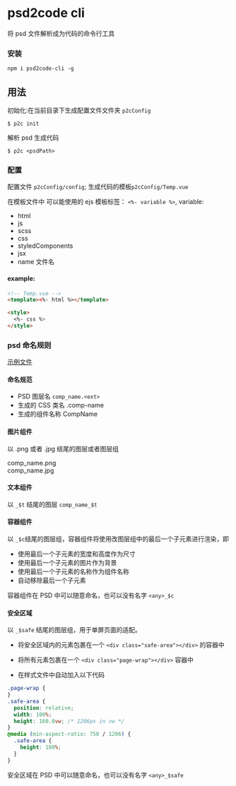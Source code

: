 # psd2code cli

将 psd 文件解析成为代码的命令行工具

### 安装

```
npm i psd2code-cli -g
```

## 用法

初始化:在当前目录下生成配置文件文件夹 `p2cConfig`

```shell
$ p2c init

```

解析 psd 生成代码

```shell
$ p2c <psdPath>
```

### 配置

配置文件 `p2cConfig/config`;
生成代码的模板`p2cConfig/Temp.vue`

在模板文件中 可以能使用的 ejs 模板标签： `<%- variable %>`,
variable:

- html
- js
- scss
- css
- styledComponents
- jsx
- name 文件名

#### example:

```html
<!-- Temp.vue -->
<template><%- html %></template>

<style>
  <%- css %>
</style>
```

### psd 命名规则

[示例文件](https://cdn2.h5no1.com/static-cdn/psd2code/psd2code.zip?v=1)

#### 命名规范

- PSD 图层名 `comp_name.<ext>`
- 生成的 CSS 类名 .comp-name
- 生成的组件名称 CompName

#### 图片组件

以 .png 或者 .jpg 结尾的图层或者图层组

comp_name.png  
comp_name.jpg

#### 文本组件

以 `_$t` 结尾的图层
`comp_name_$t`

#### 容器组件

以 `_$c`结尾的图层组，容器组件将使用改图层组中的最后一个子元素进行渲染，即

- 使用最后一个子元素的宽度和高度作为尺寸
- 使用最后一个子元素的图片作为背景
- 使用最后一个子元素的名称作为组件名称
- 自动移除最后一个子元素

容器组件在 PSD 中可以随意命名，也可以没有名字
`<any>_$c`

#### 安全区域

以 `_$safe` 结尾的图层组，用于单屏页面的适配。

- 将安全区域内的元素包裹在一个 `<div class="safe-area"></div>` 的容器中

- 将所有元素包裹在一个 `<div class="page-wrap"></div>` 容器中

- 在样式文件中自动加入以下代码

```css
.page-wrap {
}
.safe-area {
  position: relative;
  width: 100%;
  height: 160.8vw; /* 1206px in vw */
}
@media (min-aspect-ratio: 750 / 1206) {
  .safe-area {
    height: 100%;
  }
}
```

安全区域在 PSD 中可以随意命名，也可以没有名字
`<any>_$safe`
